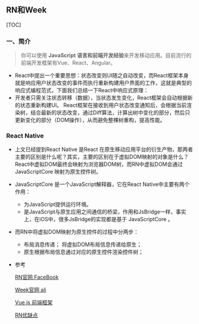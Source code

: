 ## RN和Week

[TOC]

### 一、简介

> 你可以使用 **JavaScript 语言和前端开发经验**来开发移动应用。目前流行的前端开发框架有Vue、React、Angular。

- React中提出一个重要思想：状态改变则UI随之自动改变，而React框架本身就是响应用户状态改变的事件而执行重新构建用户界面的工作，这就是典型的响应式编程范式，下面我们总结一下React中响应式原理：
- 开发者只需关注状态转移（数据），当状态发生变化，React框架会自动根据新的状态重新构建UI。
  React框架在接收到用户状态改变通知后，会根据当前渲染树，结合最新的状态改变，通过Diff算法，计算出树中变化的部分，然后只更新变化的部分（DOM操作），从而避免整棵树重构，提高性能。

### React Native

- 上文已经提到React Native 是React 在原生移动应用平台的衍生产物，那两者主要的区别是什么呢？其实，主要的区别在于虚拟DOM映射的对象是什么？React中虚拟DOM最终会映射为浏览器DOM树，而RN中虚拟DOM会通过 JavaScriptCore 映射为原生控件树。
- JavaScriptCore 是一个JavaScript解释器，它在React Native中主要有两个作用：
  - 为JavaScript提供运行环境。
  - 是JavaScript与原生应用之间通信的桥梁，作用和JsBridge一样，事实上，在iOS中，很多JsBridge的实现都是基于 JavaScriptCore 。
- 而RN中将虚拟DOM映射为原生控件的过程中分两步：
  - 布局消息传递； 将虚拟DOM布局信息传递给原生；
  - 原生根据布局信息通过对应的原生控件渲染控件树；





- 参考

  [RN官网 FaceBook](https://www.react-native.cn/docs/getting-started)

  [Week官网 ali](https://weex.apache.org/zh/guide/introduction.html#%E6%A6%82%E8%BF%B0)

  [Vue.js 前端框架](https://www.runoob.com/vue2/vue-tutorial.html)
  
  [RN优缺点](https://www.idiot6.com/2020/05/27/%E5%93%8D%E5%BA%94%E5%BC%8F%E7%BC%96%E7%A8%8B%20rn%20%E4%BC%98%E7%BC%BA%E7%82%B9/)

